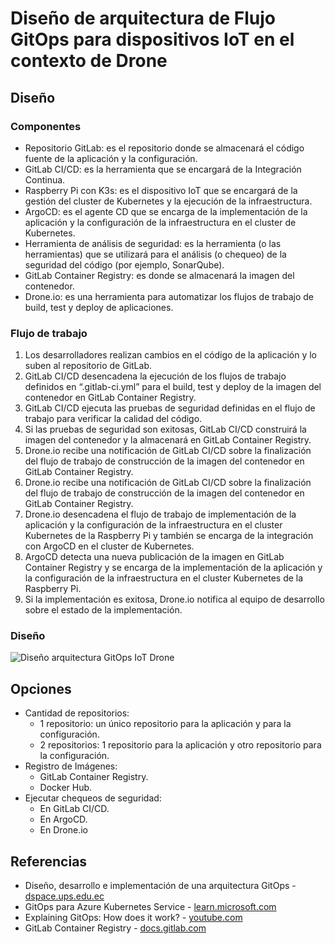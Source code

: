 # Diseño de arquitectura de Flujo GitOps para dispositivos IoT en el contexto de Drone
## Diseño
### Componentes
- Repositorio GitLab: es el repositorio donde se almacenará el código fuente de la aplicación y la configuración.
- GitLab CI/CD: es la herramienta que se encargará de la Integración Continua.
- Raspberry Pi con K3s: es el dispositivo IoT que se encargará de la gestión del cluster de Kubernetes y la ejecución de la infraestructura.
- ArgoCD: es el agente CD que se encarga de la implementación de la aplicación y la configuración de la infraestructura en el cluster de Kubernetes.
- Herramienta de análisis de seguridad: es la herramienta (o las herramientas) que se utilizará para el análisis (o chequeo) de la seguridad del código (por ejemplo, SonarQube).
- GitLab Container Registry: es donde se almacenará la imagen del contenedor.
- Drone.io: es una herramienta para automatizar los flujos de trabajo de build, test y deploy de aplicaciones.

### Flujo de trabajo
1. Los desarrolladores realizan cambios en el código de la aplicación y lo suben al repositorio de GitLab.
2. GitLab CI/CD desencadena la ejecución de los flujos de trabajo definidos en “.gitlab-ci.yml” para el build, test y deploy de la imagen del contenedor en GitLab Container Registry.
3. GitLab CI/CD ejecuta las pruebas de seguridad definidas en el flujo de trabajo para verificar la calidad del código.
4. Si las pruebas de seguridad son exitosas, GitLab CI/CD construirá la imagen del contenedor y la almacenará en GitLab Container Registry.
5. Drone.io recibe una notificación de GitLab CI/CD sobre la finalización del flujo de trabajo de construcción de la imagen del contenedor en GitLab Container Registry.
6. Drone.io recibe una notificación de GitLab CI/CD sobre la finalización del flujo de trabajo de construcción de la imagen del contenedor en GitLab Container Registry.
7. Drone.io desencadena el flujo de trabajo de implementación de la aplicación y la configuración de la infraestructura en el cluster Kubernetes de la Raspberry Pi y también se encarga de la integración con ArgoCD en el cluster de Kubernetes.
8. ArgoCD detecta una nueva publicación de la imagen en GitLab Container Registry y se encarga de la implementación de la aplicación y la configuración de la infraestructura en el cluster Kubernetes de la Raspberry Pi.
9. Si la implementación es exitosa, Drone.io notifica al equipo de desarrollo sobre el estado de la implementación.

### Diseño
<img src="https://github.com/sfl0r3nz05/SecDelivAutoIoT/blob/master/docs/images/2.3%20Dise%C3%B1o%20arquitectura%20Flujo%20GitOps%20IoT%20Drone.svg" alt="Diseño arquitectura GitOps IoT Drone">

## Opciones
- Cantidad de repositorios:
  - 1 repositorio: un único repositorio para la aplicación y para la configuración.
  - 2 repositorios: 1 repositorio para la aplicación y otro repositorio para la configuración.
- Registro de Imágenes:
  - GitLab Container Registry.
  - Docker Hub.
- Ejecutar chequeos de seguridad:
  - En GitLab CI/CD.
  - En ArgoCD.
  - En Drone.io

## Referencias
- Diseño, desarrollo e implementación de una arquitectura GitOps - [dspace.ups.edu.ec](https://dspace.ups.edu.ec/bitstream/123456789/22397/1/UPS-CT009712.pdf)
- GitOps para Azure Kubernetes Service - [learn.microsoft.com](https://learn.microsoft.com/es-es/azure/architecture/example-scenario/gitops-aks/gitops-blueprint-aks)
- Explaining GitOps: How does it work? - [youtube.com](https://www.youtube.com/watch?v=dIaX5IhRqkI&ab_channel=DevOpsJourney)
- GitLab Container Registry - [docs.gitlab.com](https://docs.gitlab.com/ee/user/packages/container_registry/)
